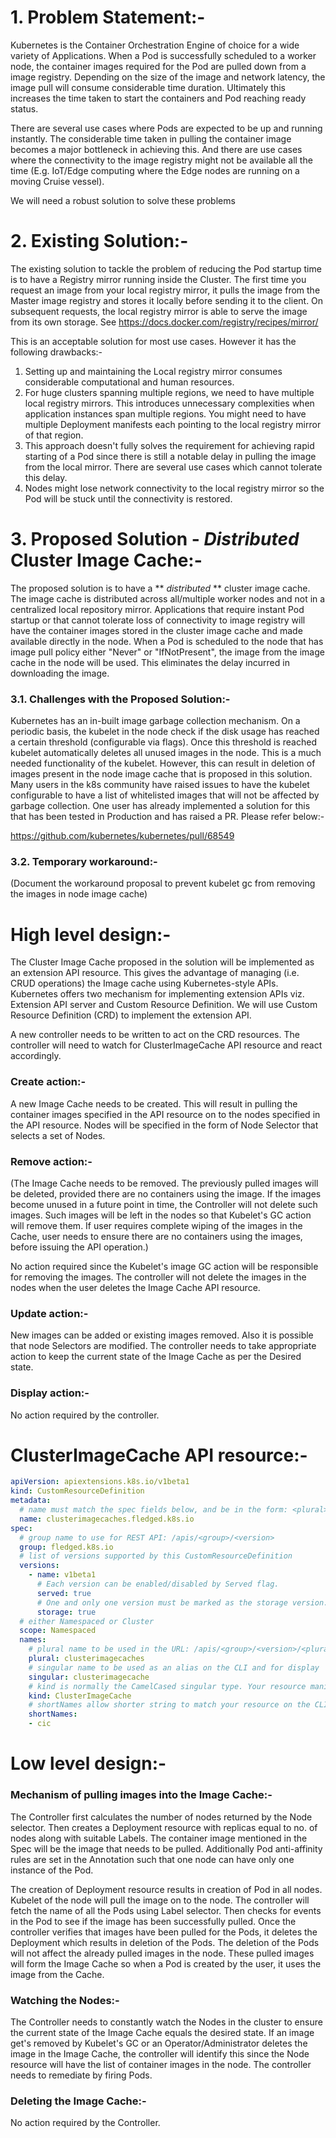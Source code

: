 # 1. Problem Statement:-
Kubernetes is the Container Orchestration Engine of choice for a wide variety of Applications. When a Pod is successfully
scheduled to a worker node, the container images required for the Pod are pulled down from a image registry. Depending on the
size of the image and network latency, the image pull will consume considerable time duration. Ultimately this increases the time
taken to start the containers and Pod reaching ready status.

There are several use cases where Pods are expected to be up and running instantly. The considerable time taken in pulling the
container image becomes a major bottleneck in achieving this. And there are use cases where
the connectivity to the image registry might not be available all the time
(E.g. IoT/Edge computing where the Edge nodes are running on a moving Cruise vessel).

We will need a robust solution to solve these problems

# 2. Existing Solution:-
The existing solution to tackle the problem of reducing the Pod startup time is to have a Registry mirror running inside the
Cluster. The first time you request an image from your local registry mirror, it pulls the
image from the Master image registry and stores it locally before sending it to the client.
On subsequent requests, the local registry mirror is able to serve the image from its own
storage. See https://docs.docker.com/registry/recipes/mirror/

This is an acceptable solution for most use cases. However it has the following drawbacks:-

1. Setting up and maintaining the Local registry mirror consumes considerable computational
and human resources.
2. For huge clusters spanning multiple regions, we need to have multiple local registry mirrors. This
introduces unnecessary complexities when application instances span multiple regions. You might need
to have multiple Deployment manifests each pointing to the local registry mirror of that region.
3. This approach doesn't fully solves the requirement for achieving rapid starting of a Pod since
there is still a notable delay in pulling the image from the local mirror. There are several
use cases which cannot tolerate this delay.
4. Nodes might lose network connectivity to the local registry mirror so the Pod will be stuck
until the connectivity is restored.

# 3. Proposed Solution - *Distributed* Cluster Image Cache:-
The proposed solution is to have a ** *distributed* ** cluster image cache. The image cache is distributed across all/multiple worker nodes and not in a centralized local repository mirror.
Applications that
require instant Pod startup or that cannot tolerate loss of connectivity to image registry
will have the container images stored in the cluster image cache and made available directly in the node. When a Pod is scheduled to the
node that has image pull policy either "Never" or "IfNotPresent", the image from the image cache in the node
will be used. This eliminates the delay incurred in downloading the image.

### 3.1. Challenges with the Proposed Solution:-
Kubernetes has an in-built image garbage collection mechanism. On a periodic basis, the kubelet in the node
check if the disk usage has reached a certain threshold (configurable via flags). Once this threshold is
reached kubelet automatically deletes all unused images in the node. This is a much needed
functionality of the kubelet. However, this can result in deletion of images present in the node image cache that
is proposed in this solution. Many users in the k8s community have raised issues to have the
kubelet configurable to have a list of whitelisted images that will not be affected by garbage collection. One user has already
implemented a solution for this that has been tested in Production and has raised a PR. Please refer below:-

https://github.com/kubernetes/kubernetes/pull/68549

### 3.2. Temporary workaround:-
(Document the workaround proposal to prevent kubelet gc from removing the images in node image cache)

# High level design:-
The Cluster Image Cache proposed in the solution will be implemented as an extension API resource. This
gives the advantage of managing (i.e. CRUD operations) the Image cache using Kubernetes-style APIs. Kubernetes offers
two mechanism for implementing extension APIs viz. Extension API server and Custom Resource Definition. We will
use Custom Resource Definition (CRD) to implement the extension API.

A new controller needs to be written to act on the CRD resources. The controller will need to watch for ClusterImageCache API
resource and react accordingly.

### Create action:-
A new Image Cache needs to be created. This will result in pulling the container images specified in the API resource on to
the nodes specified in the API resource. Nodes will be specified in the form of Node Selector that selects a set of Nodes.

### Remove action:-
(The Image Cache needs to be removed. The previously pulled images will be deleted, provided there are no containers
using the image. If the images become unused in a future point in time, the Controller will not delete such images. Such
images will be left in the nodes so that Kubelet's GC action will remove them. If user requires complete wiping of
the images in the Cache, user needs to ensure there are no containers using the images, before issuing the API operation.)

No action required since the Kubelet's image GC action will be responsible for removing the images. The controller
will not delete the images in the nodes when the user deletes the Image Cache API resource.

### Update action:-
New images can be added or existing images removed. Also it is possible that node Selectors are modified. The controller
needs to take appropriate action to keep the current state of the Image Cache as per the Desired state.

### Display action:-
No action required by the controller.

# ClusterImageCache API resource:-
```yaml
apiVersion: apiextensions.k8s.io/v1beta1
kind: CustomResourceDefinition
metadata:
  # name must match the spec fields below, and be in the form: <plural>.<group>
  name: clusterimagecaches.fledged.k8s.io
spec:
  # group name to use for REST API: /apis/<group>/<version>
  group: fledged.k8s.io
  # list of versions supported by this CustomResourceDefinition
  versions:
    - name: v1beta1
      # Each version can be enabled/disabled by Served flag.
      served: true
      # One and only one version must be marked as the storage version.
      storage: true
  # either Namespaced or Cluster
  scope: Namespaced
  names:
    # plural name to be used in the URL: /apis/<group>/<version>/<plural>
    plural: clusterimagecaches
    # singular name to be used as an alias on the CLI and for display
    singular: clusterimagecache
    # kind is normally the CamelCased singular type. Your resource manifests use this.
    kind: ClusterImageCache
    # shortNames allow shorter string to match your resource on the CLI
    shortNames:
    - cic
```

# Low level design:-

### Mechanism of pulling images into the Image Cache:-

The Controller first calculates the number of nodes returned by the Node selector. Then creates a Deployment resource
with replicas equal to no. of nodes along with suitable Labels. The container image mentioned in the Spec will be the image that needs to be pulled.
Additionally Pod anti-affinity rules are set in the Annotation such that one node can have only one instance of the Pod.

The creation of Deployment resource results in creation of Pod in all nodes. Kubelet of the node will pull the image on to the node.
The controller will fetch the name of all the Pods using Label selector. Then checks for events in the Pod to see if the
image has been successfully pulled. Once the controller verifies that images have been pulled for the Pods, it deletes
the Deployment which results in deletion of the Pods. The deletion of the Pods will not affect the already pulled
images in the node. These pulled images will form the Image Cache so when a Pod is created by the user, it uses the
image from the Cache.

### Watching the Nodes:-

The Controller needs to constantly watch the Nodes in the cluster to ensure the current state of the Image Cache
equals the desired state. If an image get's removed by Kubelet's GC or an Operator/Administrator deletes the image in the
Image Cache, the controller will identify this since the Node resource will have the list of container images in the node.
The controller needs to remediate by firing Pods.

### Deleting the Image Cache:-

No action required by the Controller.
